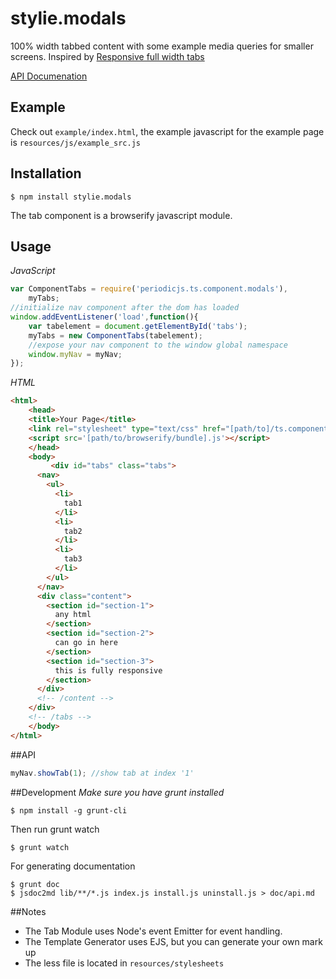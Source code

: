 # stylie.modals

100% width tabbed content with some example media queries for smaller screens.
 Inspired by [Responsive full width tabs](http://tympanus.net/codrops/2014/03/21/responsive-full-width-tabs/)

 [API Documenation](https://github.com/typesettin/ts.component.modals/blob/master/doc/api.md)

## Example

Check out `example/index.html`, the example javascript for the example page is `resources/js/example_src.js`

## Installation

```
$ npm install stylie.modals
```

The tab component is a browserify javascript module.

## Usage

*JavaScript*
```javascript
var ComponentTabs = require('periodicjs.ts.component.modals'),
	myTabs;
//initialize nav component after the dom has loaded
window.addEventListener('load',function(){
	var tabelement = document.getElementById('tabs');
	myTabs = new ComponentTabs(tabelement);
	//expose your nav component to the window global namespace
	window.myNav = myNav;
});
```

*HTML*
```html
<html>
	<head>
  	<title>Your Page</title>
  	<link rel="stylesheet" type="text/css" href="[path/to]/ts.component.modals.css">
  	<script src='[path/to/browserify/bundle].js'></script>
	</head>
	<body>
		 <div id="tabs" class="tabs">
      <nav>
        <ul>
          <li>
            tab1
          </li>
          <li>
            tab2
          </li>
          <li>
            tab3
          </li>
        </ul>
      </nav>
      <div class="content">
        <section id="section-1">
          any html
        </section>
        <section id="section-2">
          can go in here
        </section>
        <section id="section-3">
          this is fully responsive
        </section>
      </div>
      <!-- /content -->
    </div>
    <!-- /tabs -->
	</body>
</html>
```

##API

```javascript
myNav.showTab(1); //show tab at index '1'
```
##Development
*Make sure you have grunt installed*
```
$ npm install -g grunt-cli
```

Then run grunt watch
```
$ grunt watch
```
For generating documentation
```
$ grunt doc
$ jsdoc2md lib/**/*.js index.js install.js uninstall.js > doc/api.md
```

##Notes
* The Tab Module uses Node's event Emitter for event handling.
* The Template Generator uses EJS, but you can generate your own mark up
* The less file is located in `resources/stylesheets`